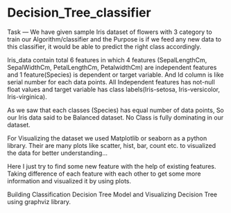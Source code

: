 # Decision_Tree_classifier

Task — We have given sample Iris dataset of flowers with 3 category to train our Algorithm/classifier and the Purpose is if we feed any new data to this classifier, it would be able to predict the right class accordingly.

Iris_data contain total 6 features in which 4 features (SepalLengthCm, SepalWidthCm, PetalLengthCm, PetalwidthCm) are independent features and 1 feature(Species) is dependent or target variable. And Id column is like serial number for each data points.
All Independent features has not-null float values and target variable has class labels(Iris-setosa, Iris-versicolor, Iris-virginica).

As we saw that each classes (Species) has equal number of data points, So our Iris data said to be Balanced dataset. No Class is fully dominating in our dataset.

For Visualizing the dataset we used Matplotlib or seaborn as a python library. Their are many plots like scatter, hist, bar, count etc. to visualized the data for better understanding…

Here I just try to find some new feature with the help of existing features. Taking difference of each feature with each other to get some more information and visualized it by using plots.

Building Classification Decision Tree Model and Visualizing Decision Tree using graphviz library.
